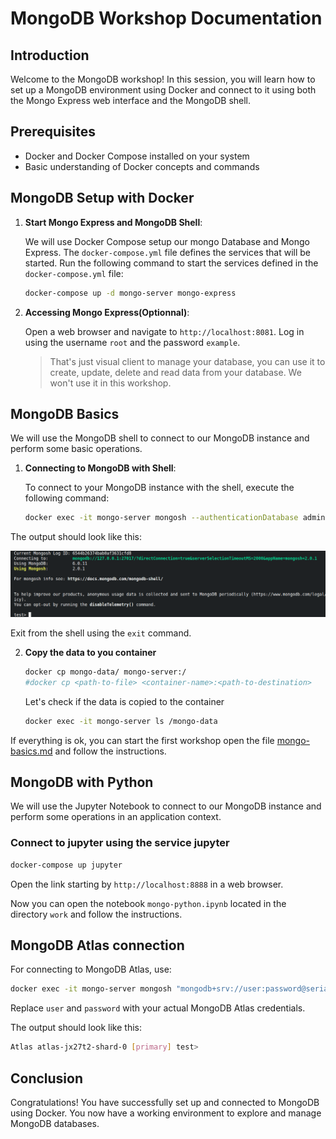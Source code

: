 # MongoDB Workshop Documentation

## Introduction

Welcome to the MongoDB workshop! In this session, you will learn how to set up a MongoDB environment using Docker and connect to it using both the Mongo Express web interface and the MongoDB shell.

## Prerequisites

- Docker and Docker Compose installed on your system
- Basic understanding of Docker concepts and commands

## MongoDB Setup with Docker

1. **Start Mongo Express and MongoDB Shell**:

   We will use Docker Compose setup our mongo Database and Mongo Express. The `docker-compose.yml` file defines the services that will be started. Run the following command to start the services defined in the `docker-compose.yml` file:

   ```sh
   docker-compose up -d mongo-server mongo-express
   ```

2. **Accessing Mongo Express(Optionnal)**:

   Open a web browser and navigate to `http://localhost:8081`. Log in using the username `root` and the password `example`.
   > That's just visual client to manage your database, you can use it to create, update, delete and read data from your database. We won't use it in this workshop.
## MongoDB Basics

We will use the MongoDB shell to connect to our MongoDB instance and perform some basic operations.

1. **Connecting to MongoDB with Shell**:

   To connect to your MongoDB instance with the shell, execute the following command:

   ```sh
   docker exec -it mongo-server mongosh --authenticationDatabase admin -u root -p example
   ```

The output should look like this:

   ![Alt text](mongo-data/output-shell.png) 

Exit from the shell using the `exit` command.

2. **Copy the data to you container**

   ```sh
   docker cp mongo-data/ mongo-server:/
   #docker cp <path-to-file> <container-name>:<path-to-destination>
   ```
   Let's check if the data is copied to the container
   ```sh
   docker exec -it mongo-server ls /mongo-data
   ```

If everything is ok, you can start the first workshop open the file [mongo-basics.md](mongo-basics.md) and follow the instructions.

## MongoDB with Python

We will use the Jupyter Notebook to connect to our MongoDB instance and perform some operations in an application context.

### Connect to jupyter using the service jupyter
```sh
docker-compose up jupyter
``` 
Open the link starting by `http://localhost:8888` in a web browser.


Now you can open the notebook `mongo-python.ipynb` located in the directory `work` and follow the instructions.

## MongoDB Atlas connection
   For connecting to MongoDB Atlas, use:

   ```sh
   docker exec -it mongo-server mongosh "mongodb+srv://user:password@serial-techos.hxiqgqy.mongodb.net/"
   ```

   Replace `user` and `password` with your actual MongoDB Atlas credentials.
   
The output should look like this:
   
   ```sh
   Atlas atlas-jx27t2-shard-0 [primary] test>
   ```
## Conclusion

Congratulations! You have successfully set up and connected to MongoDB using Docker. You now have a working environment to explore and manage MongoDB databases.
